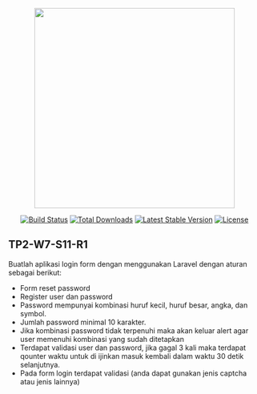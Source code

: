 <p align="center"><a href="https://laravel.com" target="_blank"><img src="https://raw.githubusercontent.com/laravel/art/master/logo-lockup/5%20SVG/2%20CMYK/1%20Full%20Color/laravel-logolockup-cmyk-red.svg" width="400"></a></p>

<p align="center">
<a href="https://travis-ci.org/laravel/framework"><img src="https://travis-ci.org/laravel/framework.svg" alt="Build Status"></a>
<a href="https://packagist.org/packages/laravel/framework"><img src="https://img.shields.io/packagist/dt/laravel/framework" alt="Total Downloads"></a>
<a href="https://packagist.org/packages/laravel/framework"><img src="https://img.shields.io/packagist/v/laravel/framework" alt="Latest Stable Version"></a>
<a href="https://packagist.org/packages/laravel/framework"><img src="https://img.shields.io/packagist/l/laravel/framework" alt="License"></a>
</p>

## TP2-W7-S11-R1
Buatlah aplikasi login form dengan menggunakan Laravel dengan aturan sebagai berikut:
<ul>
    <li>Form reset password</li>
    <li>Register user dan password</li>
    <li>Password mempunyai kombinasi huruf kecil, huruf besar, angka, dan symbol.</li>
    <li>Jumlah password minimal 10 karakter.</li>
    <li>Jika kombinasi password tidak terpenuhi maka akan keluar alert agar user memenuhi kombinasi yang sudah ditetapkan</li>
    <li>Terdapat validasi user dan password, jika gagal 3 kali maka terdapat qounter waktu untuk di ijinkan masuk kembali dalam waktu 30 detik selanjutnya.</li>
    <li>Pada form login terdapat validasi (anda dapat gunakan jenis captcha atau jenis lainnya)</li>
 </ul>
